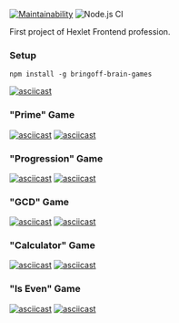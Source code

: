[![Maintainability](https://api.codeclimate.com/v1/badges/a99a88d28ad37a79dbf6/maintainability)](https://codeclimate.com/github/codeclimate/codeclimate/maintainability) ![Node.js CI](https://github.com/Bringoff/frontend-project-lvl1/workflows/Node.js%20CI/badge.svg)

First project of Hexlet Frontend profession.

### Setup
`npm install -g bringoff-brain-games`

[![asciicast](https://asciinema.org/a/8jnq0BRCGDY6hFBiySmUd7pF0.svg)](https://asciinema.org/a/8jnq0BRCGDY6hFBiySmUd7pF0)

### "Prime" Game
[![asciicast](https://asciinema.org/a/BDQE4KAFuY68q7zkab5q4xEMU.svg)](https://asciinema.org/a/BDQE4KAFuY68q7zkab5q4xEMU)
[![asciicast](https://asciinema.org/a/ujSbdUARS4aNl8OCrGvee6Gsm.svg)](https://asciinema.org/a/ujSbdUARS4aNl8OCrGvee6Gsm)

### "Progression" Game
[![asciicast](https://asciinema.org/a/7NIh6FUv6TqiwPDaAdUTw1b7q.svg)](https://asciinema.org/a/7NIh6FUv6TqiwPDaAdUTw1b7q)
[![asciicast](https://asciinema.org/a/6m8PpbNfIehzMPhcWCqzh7TGw.svg)](https://asciinema.org/a/6m8PpbNfIehzMPhcWCqzh7TGw)

### "GCD" Game
[![asciicast](https://asciinema.org/a/g2aEgbQ551nFo4zL5H4me920X.svg)](https://asciinema.org/a/g2aEgbQ551nFo4zL5H4me920X)
[![asciicast](https://asciinema.org/a/Bfhu4MPzfXgeiqKhOpDnkox3l.svg)](https://asciinema.org/a/Bfhu4MPzfXgeiqKhOpDnkox3l)

### "Calculator" Game
[![asciicast](https://asciinema.org/a/SrOxaHDToFVAgzKkyKprjcPbq.svg)](https://asciinema.org/a/SrOxaHDToFVAgzKkyKprjcPbq)
[![asciicast](https://asciinema.org/a/xixPbiJoTq6ZB7OMtVWVqhOaT.svg)](https://asciinema.org/a/xixPbiJoTq6ZB7OMtVWVqhOaT)

### "Is Even" Game
[![asciicast](https://asciinema.org/a/vsXwFPg8ZbfKJPjwChAw2RjJA.svg)](https://asciinema.org/a/vsXwFPg8ZbfKJPjwChAw2RjJA)
[![asciicast](https://asciinema.org/a/yNQ8uHslh8cgKBrYdyQLBJVb1.svg)](https://asciinema.org/a/yNQ8uHslh8cgKBrYdyQLBJVb1)